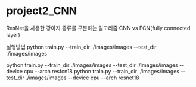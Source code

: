 # project2_CNN
ResNet을 사용한 강아지 종류를 구분하는 알고리즘
CNN vs FCN(fully connected layer)

실행방법
<Basic model>
python train.py --train_dir ./images/images --test_dir ./images/images  
  
<FCN>
python train.py --train_dir ./images/images --test_dir ./images/images --device cpu --arch resfcn18
  
<CNN>
python train.py --train_dir ./images/images --test_dir ./images/images --device cpu --arch resnet18  

